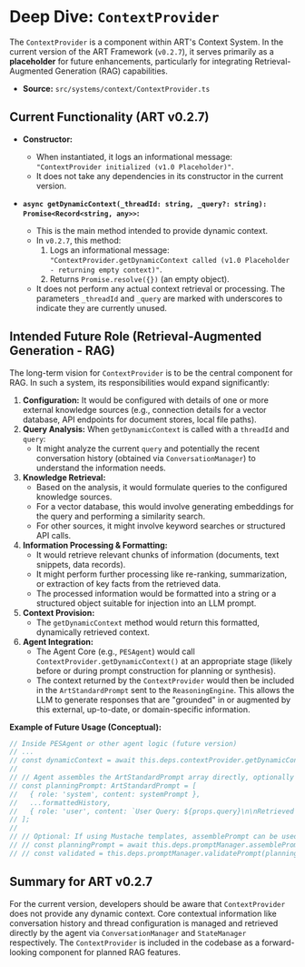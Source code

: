# Deep Dive: `ContextProvider`

The `ContextProvider` is a component within ART's Context System. In the current version of the ART Framework (`v0.2.7`), it serves primarily as a **placeholder** for future enhancements, particularly for integrating Retrieval-Augmented Generation (RAG) capabilities.

*   **Source:** `src/systems/context/ContextProvider.ts`

## Current Functionality (ART v0.2.7)

*   **Constructor:**
    *   When instantiated, it logs an informational message: `"ContextProvider initialized (v1.0 Placeholder)"`.
    *   It does not take any dependencies in its constructor in the current version.

*   **`async getDynamicContext(_threadId: string, _query?: string): Promise<Record<string, any>>`:**
    *   This is the main method intended to provide dynamic context.
    *   In `v0.2.7`, this method:
        1.  Logs an informational message: `"ContextProvider.getDynamicContext called (v1.0 Placeholder - returning empty context)"`.
        2.  Returns `Promise.resolve({})` (an empty object).
    *   It does not perform any actual context retrieval or processing. The parameters `_threadId` and `_query` are marked with underscores to indicate they are currently unused.

## Intended Future Role (Retrieval-Augmented Generation - RAG)

The long-term vision for `ContextProvider` is to be the central component for RAG. In such a system, its responsibilities would expand significantly:

1.  **Configuration:** It would be configured with details of one or more external knowledge sources (e.g., connection details for a vector database, API endpoints for document stores, local file paths).
2.  **Query Analysis:** When `getDynamicContext` is called with a `threadId` and `query`:
    *   It might analyze the current `query` and potentially the recent conversation history (obtained via `ConversationManager`) to understand the information needs.
3.  **Knowledge Retrieval:**
    *   Based on the analysis, it would formulate queries to the configured knowledge sources.
    *   For a vector database, this would involve generating embeddings for the query and performing a similarity search.
    *   For other sources, it might involve keyword searches or structured API calls.
4.  **Information Processing & Formatting:**
    *   It would retrieve relevant chunks of information (documents, text snippets, data records).
    *   It might perform further processing like re-ranking, summarization, or extraction of key facts from the retrieved data.
    *   The processed information would be formatted into a string or a structured object suitable for injection into an LLM prompt.
5.  **Context Provision:**
    *   The `getDynamicContext` method would return this formatted, dynamically retrieved context.
6.  **Agent Integration:**
    *   The Agent Core (e.g., `PESAgent`) would call `ContextProvider.getDynamicContext()` at an appropriate stage (likely before or during prompt construction for planning or synthesis).
    *   The context returned by the `ContextProvider` would then be included in the `ArtStandardPrompt` sent to the `ReasoningEngine`. This allows the LLM to generate responses that are "grounded" in or augmented by this external, up-to-date, or domain-specific information.

**Example of Future Usage (Conceptual):**

```typescript
// Inside PESAgent or other agent logic (future version)
// ...
// const dynamicContext = await this.deps.contextProvider.getDynamicContext(props.threadId, props.query);
//
// // Agent assembles the ArtStandardPrompt array directly, optionally embedding dynamicContext
// const planningPrompt: ArtStandardPrompt = [
//   { role: 'system', content: systemPrompt },
//   ...formattedHistory,
//   { role: 'user', content: `User Query: ${props.query}\n\nRetrieved Knowledge: ${dynamicContext.knowledgeSnippets}` }
// ];
//
// // Optional: If using Mustache templates, assemblePrompt can be used, then validate:
// // const planningPrompt = await this.deps.promptManager.assemblePrompt(blueprintWithRag, planningPromptContext);
// // const validated = this.deps.promptManager.validatePrompt(planningPrompt);
```

## Summary for ART v0.2.7

For the current version, developers should be aware that `ContextProvider` does not provide any dynamic context. Core contextual information like conversation history and thread configuration is managed and retrieved directly by the agent via `ConversationManager` and `StateManager` respectively. The `ContextProvider` is included in the codebase as a forward-looking component for planned RAG features.

